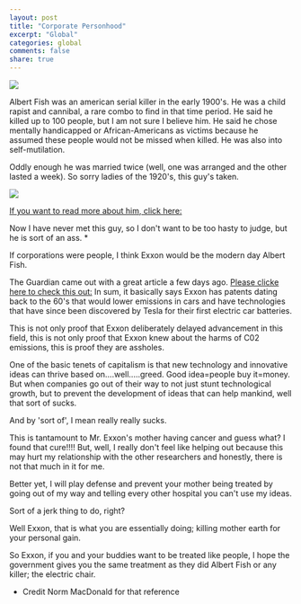 ```yaml
---
layout: post
title: "Corporate Personhood"
excerpt: "Global"
categories: global
comments: false
share: true
---
```


![](http://www.motherjones.com/files/hobbyevolution.jpeg)


Albert Fish was an american serial killer in the early 1900's. He was a child rapist and cannibal, a rare combo to find in that time period. He said he killed up to 100 people, but I am not sure I believe him. He said he chose mentally handicapped or African-Americans as victims because he assumed these people would not be missed when killed. He was also into self-mutilation. 


Oddly enough he was married twice (well, one was arranged and the other lasted a week). So sorry ladies of the 1920's, this guy's taken.

![](https://upload.wikimedia.org/wikipedia/commons/8/81/Albert_Fish_1903.JPG)



[If you want to read more about him, click here:](https://en.wikipedia.org/wiki/Albert_Fish)

Now I have never met this guy, so I don't want to be too hasty to judge, but he is sort of an ass. *



If corporations were people, I think Exxon would be the modern day Albert Fish.


The Guardian came out with a great article a few days ago. [Please clicke here to check this out:](https://www.theguardian.com/business/2016/may/20/oil-company-records-exxon-co2-emission-reduction-patents) In sum, it basically says Exxon has patents dating back to the 60's that would lower emissions in cars and have technologies that have since been discovered by Tesla for their first electric car batteries.


This is not only proof that Exxon deliberately delayed advancement in this field, this is not only proof that Exxon knew about the harms of C02 emissions, this is proof they are assholes.


One of the basic tenets of capitalism is that new technology and innovative ideas can thrive based on....well.....greed. Good idea=people buy it=money. But when companies go out of their way to not just stunt technological growth, but to prevent the development of ideas that can help mankind, well that sort of sucks. 

And by 'sort of', I mean really really sucks.

This is tantamount to Mr. Exxon's mother having cancer and guess what? I found that cure!!!! But, well, I really don't feel like helping out because this may hurt my relationship with the other researchers and honestly, there is not that much in it for me. 

Better yet, I will play defense and prevent your mother being treated by going out of my way and telling every other hospital you can't use my ideas. 

Sort of a jerk thing to do, right? 

Well Exxon, that is what you are essentially doing; killing mother earth for your personal gain.




So Exxon, if you and your buddies want to be treated like people, I hope the government gives you the same treatment as they did Albert Fish or any killer; the electric chair.







* Credit Norm MacDonald for that reference




